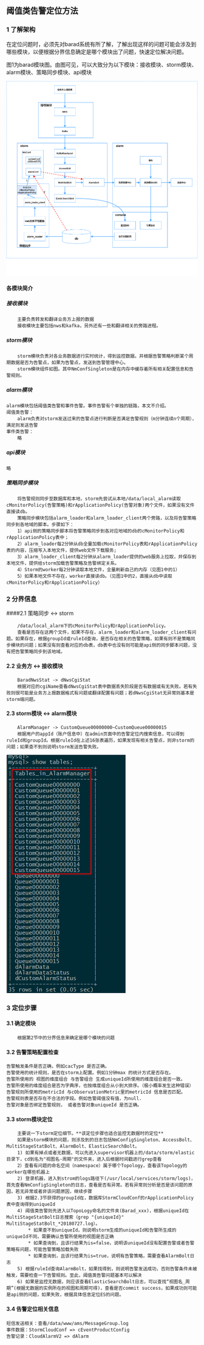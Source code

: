 ## 阈值类告警定位方法

### 1 了解架构

​	在定位问题时，必须先对barad系统有所了解，了解出现这样的问题可能会涉及到哪些模块，以便根据分界信息确定是哪个模块出了问题，快速定位解决问题。

​	图1为barad模块图。由图可见，可以大致分为以下模块：接收模块、storm模块、alarm模块、策略同步模块、api模块

![图1-barad模块图](./picture/模块图.png)


#### 各模块简介

##### 接收模块

```
	主要负责转发和翻译业务方上报的数据
	接收模块主要包括nws和kafka，另外还有一些和翻译相关的旁路进程。
```

##### storm模块

```
	storm模块负责对各业务数据进行实时统计，得到监控数据。并根据告警策略判断某个周期数据是否为告警点，如果为告警点，发送到告警管理中心。
	storm模块组件如图。其中NmConfSingleton是在内存中缓存着所有相关配置信息和告警规则。
```

##### alarm模块

```
alarm模块包括阈值类告警和事件告警。事件告警有个单独的链路，本文不介绍。
阈值类告警：
	alarm负责对storm发送过来的告警点进行判断是否满足告警规则（m分钟连续n个周期），满足则发送告警
事件类告警：
	略
```

##### api模块

```
略
```

##### 策略同步模块

```
	将告警规则同步至数据库和本地，storm先尝试从本地/data/local_alarm读取cMonitorPolicy(告警策略)和rApplicationPolicy(告警对象)两个文件，如果没有文件直接读db。
	策略同步模块包括alarm_loader和alarm_loader_client两个旁路，以及将告警策略同步到各地域的脚本。步骤如下：
	1）api侧的策略同步脚本将告警策略同步到各对应地域的db的cMonitorPolicy和rApplicationPolicy表中；
	2）alarm_loader每2分钟从db全量加载cMonitorPolicy表和rApplicationPolicy表的内容，压缩写入本地文件，提供web文件下载服务;
	3）alarm_loader_client每2分钟从alarm_loader提供的web服务上拉取，并保存到本地文件，提供给storm加载告警策略及告警绑定关系。
	4）Storm的worker每2分钟读取本地文件，全量刷新自己的内存（见图1中的1）
	5）如果本地文件不存在，worker直接读db。（见图1中的2，直接从db中读取cMonitorPolicy和rApplicationPolicy）
```

### 2 分界信息

####2.1 策略同步  <->  storm

```
	/data/local_alarm下的cMonitorPolicy和rApplicationPolicy。
	查看是否存在这两个文件，如果不存在，alarm_loader和alarm_loader_client有问题。如果存在，根据groupId或ruleId查询，是否存在相关的告警策略，如果有则不是策略同步模块的问题；如果没有则查看对应的db表，db表中也没有则可能是api侧的同步脚本问题，没有把告警策略同步到该地域。
```

#### 2.2 业务方 <->  接收模块

```
	BaradNwsStat -> dNwsCgiStat
	根据对应的cgiName查看dNwsCgiStat表中数据丢失阶段是否有数据或有无失败。若有失败则很可能是业务方上报数据格式有问题或翻译配置有问题；若dNwsCgiStat无异常则基本是storm端问题。
```

#### 2.3 storm模块  <->  alarm模块

```
	AlarmManager -> CustomQueue00000000~CustomQueue00000015
	根据用户的appId（账户信息中）在admin页面中的告警定位内搜索信息，可以得到ruleId和groupId。根据ruleId在上述16张表遍历，如果发现有相关告警点，则非storm的问题；如果查不到则说明storm发送告警失败。
```

![CustomQueue](.\picture\CustomQueue.png)

### 3 定位步骤

#### 3.1 确定模块

```
	根据第2节中的分界信息来确定是哪个模块的问题
```

#### 3.2	告警策略配置检查

```
告警触发条件是否正确，例如cacType 是否正确。 
告警使用的统计规则，是否在storm上配置。例如1分钟max 的统计方式是否存在。
告警所使用的 视图的维度组合 与告警组合 生成uniqueId所使用的维度组合是否一致。
告警所使用的维度组合是否为字典序，也按维度组合从小到大排序。（极小概率发生这种错误）
告警规则所使用的metricId 与cObservationMetric里的metricId 信息是否匹配。
告警规则表是否存在不合法的字段。例如告警阈值没有值，为null.
告警对象是否绑定告警规则， 或者告警对象uniqueId 是否正确。
```

#### 3.3	storm模块定位

```
	主要说一下storm定位细节。**该定位步骤也适合监控无数据时的定位**
    如果是storm模块的问题，则涉及到的日志包括NmConfigSingleton、AccessBolt、MultiStageStatBolt、AlarmBolt、ElasticSearchBolt。
    1) 如果有掉点或者无数据，可以先进入supervisor机器上的/data/storm/elastic目录下，cd到名为"视图名-周期"的文件夹，进入后根据时间戳进行grep查看
    2）查看有问题的命名空间（namespace）属于哪个Topology，查看该Topology的worker在哪些机器上
    2) 登录机器，进入到strom的logs路径下(/usr/local/services/storm/logs)，首先查看NmConfigSingleton的日志，查看是否有异常。若有异常则分析是否是该问题的原因，若无异常或者非该问题原因，继续步骤
    3) 根据2.3节获得的groupId在，数据库StormCloudConf的rApplicationPolicy表中查询得到uniqueId
    4) 阈值类告警则先进入以TopoLogy命名的文件夹(Barad_xxx)，根据uniqueId在MultiStageStatBolt日志搜索（grep "{uniqueId}" MultiStageStatBolt_*20180727.log）。
    	* 如果查不到uniqueId，则说明storm生成的uniqueId和告警所生成的uniqueId不同，需要确认告警所使用的视图是否正确
    	* 如果查询到，且该行结果为is=false，说明该uniqueId没有配置告警或者告警策略有问题，可能告警策略加载失败
    	* 如果查询到，且该行结果为is=true，说明有告警策略，需要查看AlarmBolt日志
    5) 根据ruleId查询AlarmBolt，如果找得到，则说明告警发送成功，否则告警条件未被触发，需要检查一下告警规则。至此，阈值类告警问题基本可以解决
    6) 如果是监控无数据，则应该查看ElasticSearchBolt日志，可以查找“视图名_周期”(根据无数据的实例所在的视图和周期可得)，查看是否commit success，如果成功则可能是api侧的问题，如果失败，根据具体信息定位ES的问题。
```

#### 3.4 告警定位相关信息

```
短信发送相关：查看/data/www/ams/MessageGroup.log
事件数据：StormCloudConf => cEventProductConfig
告警记录：CloudAlarmV2 => dAlarm
```



